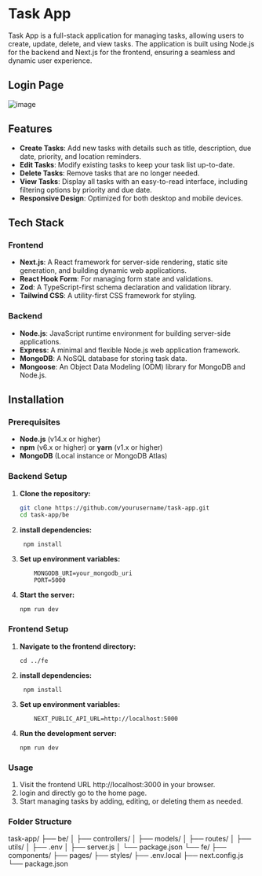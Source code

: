 # Task App

Task App is a full-stack application for managing tasks, allowing users to create, update, delete, and view tasks. The application is built using Node.js for the backend and Next.js for the frontend, ensuring a seamless and dynamic user experience.

## Login Page
![image](https://github.com/user-attachments/assets/b7c5ab27-58fa-436a-8507-f91d2dac4fb7)


## Features

- **Create Tasks**: Add new tasks with details such as title, description, due date, priority, and location reminders.
- **Edit Tasks**: Modify existing tasks to keep your task list up-to-date.
- **Delete Tasks**: Remove tasks that are no longer needed.
- **View Tasks**: Display all tasks with an easy-to-read interface, including filtering options by priority and due date.
- **Responsive Design**: Optimized for both desktop and mobile devices.

## Tech Stack

### Frontend

- **Next.js**: A React framework for server-side rendering, static site generation, and building dynamic web applications.
- **React Hook Form**: For managing form state and validations.
- **Zod**: A TypeScript-first schema declaration and validation library.
- **Tailwind CSS**: A utility-first CSS framework for styling.

### Backend

- **Node.js**: JavaScript runtime environment for building server-side applications.
- **Express**: A minimal and flexible Node.js web application framework.
- **MongoDB**: A NoSQL database for storing task data.
- **Mongoose**: An Object Data Modeling (ODM) library for MongoDB and Node.js.

## Installation

### Prerequisites

- **Node.js** (v14.x or higher)
- **npm** (v6.x or higher) or **yarn** (v1.x or higher)
- **MongoDB** (Local instance or MongoDB Atlas)

### Backend Setup

1. **Clone the repository:**

   ```bash
   git clone https://github.com/yourusername/task-app.git
   cd task-app/be
   ```

2. **install dependencies:**

   ```
    npm install
   ```

3. **Set up environment variables:**

   ```Create a .env file in the backend directory and add your environment variables:
       MONGODB_URI=your_mongodb_uri
       PORT=5000
   ```

4. **Start the server:**

   `npm run dev`

### Frontend Setup

1. **Navigate to the frontend directory:**

   ```
   cd ../fe
   ```

2. **install dependencies:**

   ```
    npm install
   ```

3. **Set up environment variables:**

   ```Create a .env file in the frontend directory and add your environment variables:
       NEXT_PUBLIC_API_URL=http://localhost:5000
   ```

4. **Run the development server:**

   `npm run dev`

### Usage

1. Visit the frontend URL http://localhost:3000 in your browser.
2. login and directly go to the home page.
3. Start managing tasks by adding, editing, or deleting them as needed.

### Folder Structure

task-app/
├── be/
│ ├── controllers/
│ ├── models/
│ ├── routes/
│ ├── utils/
│ ├── .env
│ ├── server.js
│ └── package.json
└── fe/
├── components/
├── pages/
├── styles/
├── .env.local
├── next.config.js
└── package.json
